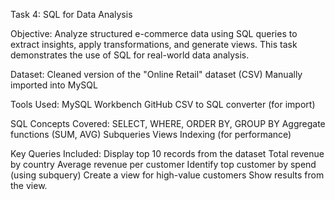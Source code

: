 Task 4: SQL for Data Analysis

Objective:
Analyze structured e-commerce data using SQL queries to extract insights, apply transformations, and generate views. This task demonstrates the use of SQL for real-world data analysis.

Dataset:
Cleaned version of the "Online Retail" dataset (CSV)
Manually imported into MySQL

 Tools Used:
MySQL Workbench
GitHub
CSV to SQL converter (for import)

SQL Concepts Covered:
SELECT, WHERE, ORDER BY, GROUP BY
Aggregate functions (SUM, AVG)
Subqueries
Views
Indexing (for performance)

 Key Queries Included:
Display top 10 records from the dataset
Total revenue by country
Average revenue per customer
Identify top customer by spend (using subquery)
Create a view for high-value customers
Show results from the view.
